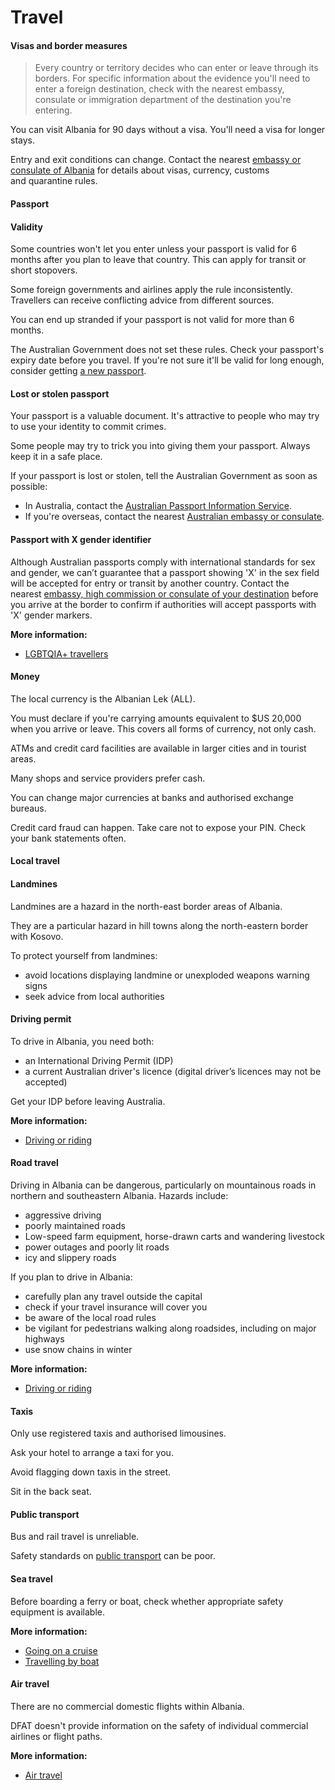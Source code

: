 # Travel

#### Visas and border measures

> Every country or territory decides who can enter or leave through its borders. For specific information about the evidence you'll need to enter a foreign destination, check with the nearest embassy, consulate or immigration department of the destination you're entering.

You can visit Albania for 90 days without a visa. You'll need a visa for longer stays.

Entry and exit conditions can change. Contact the nearest [embassy or consulate of Albania](https://protocol.dfat.gov.au/Public/Consulates/5/State) for details about visas, currency, customs and quarantine rules.

#### Passport

#### Validity

Some countries won't let you enter unless your passport is valid for 6 months after you plan to leave that country. This can apply for transit or short stopovers.

Some foreign governments and airlines apply the rule inconsistently. Travellers can receive conflicting advice from different sources.

You can end up stranded if your passport is not valid for more than 6 months.

The Australian Government does not set these rules. Check your passport's expiry date before you travel. If you're not sure it'll be valid for long enough, consider getting [a new passport](https://www.passports.gov.au).

#### Lost or stolen passport

Your passport is a valuable document. It's attractive to people who may try to use your identity to commit crimes.

Some people may try to trick you into giving them your passport. Always keep it in a safe place.

If your passport is lost or stolen, tell the Australian Government as soon as possible:

* In Australia, contact the [Australian Passport Information Service](https://www.passports.gov.au/contact-us).
* If you're overseas, contact the nearest [Australian embassy or consulate](http://dfat.gov.au/about-us/our-locations/missions/Pages/our-embassies-and-consulates-overseas.aspx).

#### Passport with X gender identifier

Although Australian passports comply with international standards for sex and gender, we can’t guarantee that a passport showing 'X' in the sex field will be accepted for entry or transit by another country. Contact the nearest [embassy, high commission or consulate of your destination](https://protocol.dfat.gov.au/Public/MissionsInAustralia) before you arrive at the border to confirm if authorities will accept passports with 'X' gender markers.

**More information:**

* [LGBTQIA+ travellers](/before-you-go/who-you-are/LGBTQIA "Advice for LGBTQIA+ travellers")

#### Money

The local currency is the Albanian Lek (ALL).

You must declare if you're carrying amounts equivalent to $US 20,000 when you arrive or leave. This covers all forms of currency, not only cash.

ATMs and credit card facilities are available in larger cities and in tourist areas.

Many shops and service providers prefer cash.

You can change major currencies at banks and authorised exchange bureaus.

Credit card fraud can happen. Take care not to expose your PIN. Check your bank statements often.

#### Local travel

#### Landmines

Landmines are a hazard in the north-east border areas of Albania.

They are a particular hazard in hill towns along the north-eastern border with Kosovo.

To protect yourself from landmines:

* avoid locations displaying landmine or unexploded weapons warning signs
* seek advice from local authorities

#### Driving permit

To drive in Albania, you need both:

* an International Driving Permit (IDP)
* a current Australian driver's licence (digital driver’s licences may not be accepted)

Get your IDP before leaving Australia.

**More information:**

* [Driving or riding](/node/352)

#### Road travel

Driving in Albania can be dangerous, particularly on mountainous roads in northern and southeastern Albania. Hazards include:

* aggressive driving
* poorly maintained roads
* Low-speed farm equipment, horse-drawn carts and wandering livestock
* power outages and poorly lit roads
* icy and slippery roads

If you plan to drive in Albania:

* carefully plan any travel outside the capital
* check if your travel insurance will cover you
* be aware of the local road rules
* be vigilant for pedestrians walking along roadsides, including on major highways
* use snow chains in winter

**More information:**

* [Driving or riding](/node/352)

#### Taxis

Only use registered taxis and authorised limousines.

Ask your hotel to arrange a taxi for you.

Avoid flagging down taxis in the street.

Sit in the back seat.

#### Public transport

Bus and rail travel is unreliable.

Safety standards on [public transport](/node/366) can be poor.

#### Sea travel

Before boarding a ferry or boat, check whether appropriate safety equipment is available.

**More information:**

* [Going on a cruise](/node/144)
* [Travelling by boat](/node/359)

#### Air travel

There are no commercial domestic flights within Albania.

DFAT doesn't provide information on the safety of individual commercial airlines or flight paths.

**More information:**

* [Air travel](/node/353)